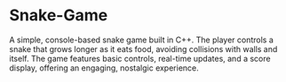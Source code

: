 # Snake-Game
A simple, console-based snake game built in C++. The player controls a snake that grows longer as it eats food, avoiding collisions with walls and itself. The game features basic controls, real-time updates, and a score display, offering an engaging, nostalgic experience.
